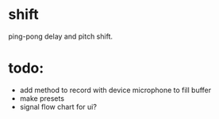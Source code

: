 # shift
ping-pong delay and pitch shift. 


# todo: 
- add method to record with device microphone to fill buffer
- make presets
- signal flow chart for ui? 